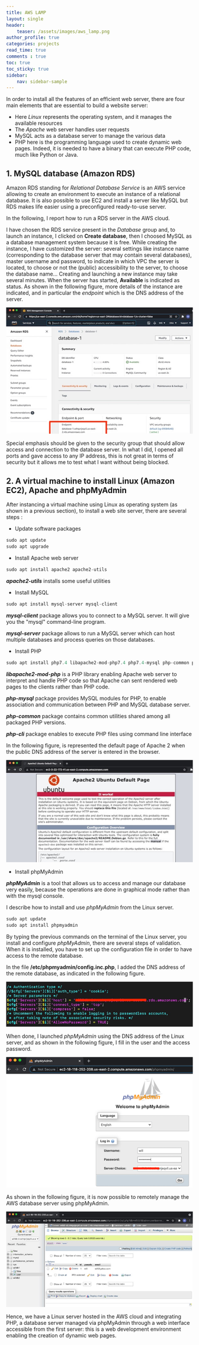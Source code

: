 ```yaml
---
title: AWS LAMP 
layout: single
header:
    teaser: /assets/images/aws_lamp.png
author_profile: true
categories: projects
read_time: true
comments : true
toc: true
toc_sticky: true
sidebar:
    nav: sidebar-sample
---
```


In order to install all the features of an efficient web server, there are four
main elements that are essential to build a website server:

- Here *Linux* represents the operating system, and it manages the available resources
- The *Apache* web server handles user requests
- MySQL acts as a database server to manage the various data
- PHP here is the programming language used to create dynamic web pages. Indeed,
it is needed to have a binary that can execute PHP code, much like Python or Java.

## 1. MySQL database (Amazon RDS)

Amazon RDS standing for *Relational Database Service* is an AWS service allowing to
create an environment to execute an instance of a relational database. It is also
possible to use EC2 and install a server like MySQL but RDS makes life easier
using a preconfigured ready-to-use server.

In the following, I report how to run a RDS server in the AWS cloud.

I have chosen the RDS service present in the *Database* group and, to launch an
instance, I clicked on **Create database**, then I choosed MySQL as a database
management system because it is free. While creating the instance, I have
customized the server: several settings like instance name (corresponding to the
database server that may contain several databases), master username and
password, to indicate in which VPC the server is located, to choose or not the
(public) accessibility to the server, to choose the database name... Creating and
launching a new instance may take several minutes. When the server has started,
**Available** is indicated as status. As shown in the following figure, more details
of the instance are indicated, and in particular the *endpoint* which is the DNS
address of the server.

![Image](/assets/images/aws_rds_creating.jpeg#center)

Special emphasis should be given to the security group that should allow access and connection to the database server. In what I did, I opened all ports and gave access to any IP address, this is not great in terms of security but it allows me to test what I want without being blocked.

## 2. A virtual machine to install Linux (Amazon EC2), Apache and phpMyAdmin

After instancing a virtual machine using Linux as operating system (as shown in
a previous section), to install a web site server, there are several steps :

- Update software packages

```js
sudo apt update
sudo apt upgrade
```
- Install Apache web server

```js
sudo apt install apache2 apache2-utils
```

***apache2-utils*** installs some useful utilities

- Install MySQL

```js
sudo apt install mysql-server mysql-client
```

***mysql-client*** package allows you to connect to a MySQL server. It will give
you the "mysql" command-line program.

***mysql-server*** package allows to run a MySQL server which can host multiple
databases and process queries on those databases.

- Install PHP

```js
sudo apt install php7.4 libapache2-mod-php7.4 php7.4-mysql php-common php7.4-cli
```
***libapache2-mod-php*** is a PHP library enabling Apache web server to interpret
and handle PHP code so that Apache can sent rendered web pages to the clients
rather than PHP code.

***php-mysql*** package provides MySQL modules for PHP, to enable association and
communication between PHP and MySQL database server.

***php-common*** package contains common utilities shared among all packaged PHP
versions.

***php-cli*** package enables to execute PHP files using command line interface

In the following figure, is represented the default page of Apache 2 when the
public DNS address of the server is entered in the browser.

![Image](/assets/images/aws_apache2_start.jpeg#center)

- Install phpMyAdmin

***phpMyAdmin*** is a tool that allows us to access and manage our database very easily,
because the operations are done in graphical mode rather than with the mysql console.

I describe how to install and use *phpMyAdmin* from the Linux server.

```js
sudo apt update
sudo apt install phpmyadmin
```
By typing the previous commands on the terminal of the Linux server, you install
and configure *phpMyAdmin*, there are several steps of validation. When it is
installed, you have to set up the configuration file in order to have access to
the remote database.

In the file **/etc/phpmyadmin/config.inc.php**, I added the DNS address of the remote
database, as indicated in the following figure.

![Image](/assets/images/aws_phpmyadmin_conf.jpg#center)

When done, I launched *phpMyAdmin* using the DNS address of the Linux server, and
as shown in the following figure, I fill in the user and the access password.

![Image](/assets/images/aws_phpmyadmin_access.png#center)

As shown in the following figure, it is now possible to remotely manage the AWS database server using phpMyAdmin.

![Image](/assets/images/aws_phpmyadmin_db.jpg#center)

Hence, we have a Linux server hosted in the AWS cloud and integrating PHP, a database server managed via phpMyAdmin through a web interface accessible from the first server: this is a web development environment enabling the creation of dynamic web pages.
